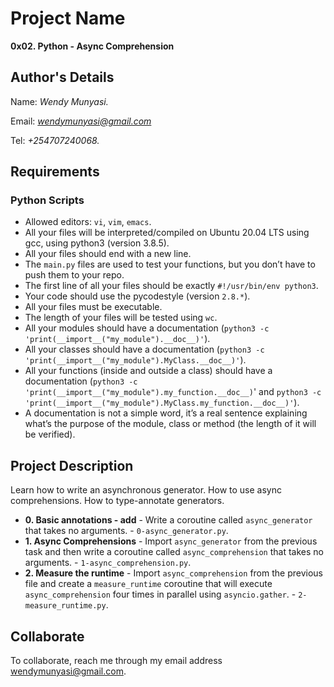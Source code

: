 # Project Name
**0x02. Python - Async Comprehension**

## Author's Details
Name: *Wendy Munyasi.*

Email: *wendymunyasi@gmail.com*

Tel: *+254707240068.*

##  Requirements

### Python Scripts
*   Allowed editors: `vi`, `vim`, `emacs`.
*   All your files will be interpreted/compiled on Ubuntu 20.04 LTS using gcc, using python3 (version 3.8.5).
*   All your files should end with a new line.
*   The `main.py` files are used to test your functions, but you don’t have to push them to your repo.
*   The first line of all your files should be exactly `#!/usr/bin/env python3`.
*   Your code should use the pycodestyle (version `2.8.*`).
*   All your files must be executable.
*   The length of your files will be tested using `wc`.
*   All your modules should have a documentation (`python3 -c 'print(__import__("my_module").__doc__)'`).
*   All your classes should have a documentation (`python3 -c 'print(__import__("my_module").MyClass.__doc__)'`).
*   All your functions (inside and outside a class) should have a documentation (`python3 -c 'print(__import__("my_module").my_function.__doc__)`' and `python3 -c 'print(__import__("my_module").MyClass.my_function.__doc__)'`).
*   A documentation is not a simple word, it’s a real sentence explaining what’s the purpose of the module, class or method (the length of it will be verified).


## Project Description
Learn how to write an asynchronous generator.
How to use async comprehensions.
How to type-annotate generators.


* **0. Basic annotations - add** - Write a coroutine called `async_generator` that takes no arguments. - `0-async_generator.py`.
* **1. Async Comprehensions** - Import `async_generator` from the previous task and then write a coroutine called `async_comprehension` that takes no arguments. - `1-async_comprehension.py`.
* **2. Measure the runtime** - Import `async_comprehension` from the previous file and create a `measure_runtime` coroutine that will execute `async_comprehension` four times in parallel using `asyncio.gather`. - `2-measure_runtime.py`.


## Collaborate

To collaborate, reach me through my email address wendymunyasi@gmail.com.
